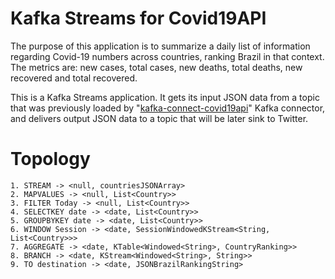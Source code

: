 # Kafka Streams for Covid19API

The purpose of this application is to summarize a daily list of information regarding Covid-19
numbers across countries, ranking Brazil in that context. The metrics are: new cases, total cases, 
new deaths, total deaths, new recovered and total recovered.

This is a Kafka Streams application. It gets its input JSON data from a topic that was 
previously loaded by "[kafka-connect-covid19api](https://github.com/medeiros/kafka-connect-covid19api)" Kafka connector, 
and delivers output JSON data to a topic that will be later sink to Twitter.

# Topology

```
1. STREAM -> <null, countriesJSONArray>
2. MAPVALUES -> <null, List<Country>>
3. FILTER Today -> <null, List<Country>>
4. SELECTKEY date -> <date, List<Country>>
5. GROUPBYKEY date -> <date, List<Country>>
6. WINDOW Session -> <date, SessionWindowedKStream<String, List<Country>>>
7. AGGREGATE -> <date, KTable<Windowed<String>, CountryRanking>>
8. BRANCH -> <date, KStream<Windowed<String>, String>>
9. TO destination -> <date, JSONBrazilRankingString>
```